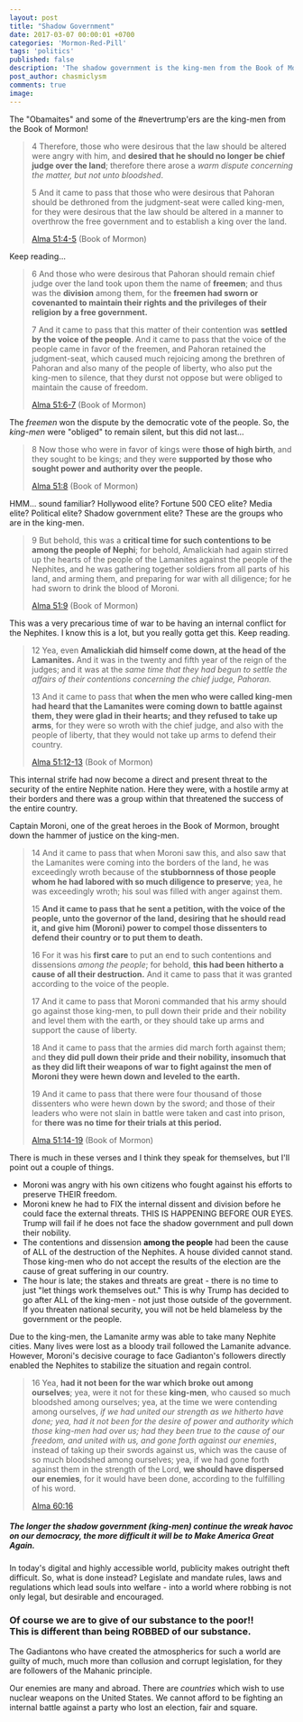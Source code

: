 ```yaml
---
layout: post
title: "Shadow Government"
date: 2017-03-07 00:00:01 +0700
categories: 'Mormon-Red-Pill'
tags: 'politics'
published: false
description: 'The shadow government is the king-men from the Book of Mormon.'
post_author: chasmiclysm
comments: true
image:
---
```


The "Obamaites" and some of the #nevertrump'ers are the king-men from the Book of Mormon!

> 4 Therefore, those who were desirous that the law should be altered were angry with him, and **desired that he should no longer be chief judge over the land**; therefore there arose a *warm dispute concerning the matter, but not unto bloodshed*.
> 
> 5 And it came to pass that those who were desirous that Pahoran should be dethroned from the judgment-seat were called king-men, for they were desirous that the law should be altered in a manner to overthrow the free government and to establish a king over the land.
> 
> [Alma 51:4-5][7] (Book of Mormon)

Keep reading...

> 6 And those who were desirous that Pahoran should remain chief judge over the land took upon them the name of **freemen**; and thus was the **division** among them, for the **freemen had sworn or covenanted to maintain their rights and the privileges of their religion by a free government.**
> 
> 7 And it came to pass that this matter of their contention was **settled by the voice of the people**. And it came to pass that the voice of the people came in favor of the freemen, and Pahoran retained the judgment-seat, which caused much rejoicing among the brethren of Pahoran and also many of the people of liberty, who also put the king-men to silence, that they durst not oppose but were obliged to maintain the cause of freedom.
> 
> [Alma 51:6-7][8] (Book of Mormon)

The *freemen* won the dispute by the democratic vote of the people. So, the *king-men* were "obliged" to remain silent, but this did not last...

> 8 Now those who were in favor of kings were **those of high birth**, and they sought to be kings; and they were **supported by those who sought power and authority over the people.**
> 
> [Alma 51:8][9] (Book of Mormon)

HMM... sound familiar? Hollywood elite? Fortune 500 CEO elite? Media elite? Political elite? Shadow government elite? These are the groups who are in the king-men.

> 9 But behold, this was a **critical time for such contentions to be among the people of Nephi**; for behold, Amalickiah had again stirred up the hearts of the people of the Lamanites against the people of the Nephites, and he was gathering together soldiers from all parts of his land, and arming them, and preparing for war with all diligence; for he had sworn to drink the blood of Moroni.
> 
> [Alma 51:9][10] (Book of Mormon)

This was a very precarious time of war to be having an internal conflict for the Nephites. I know this is a lot, but you really gotta get this. Keep reading.

> 12 Yea, even **Amalickiah did himself come down, at the head of the Lamanites.** And it was in the twenty and fifth year of the reign of the judges; and it was at the *same time that they had begun to settle the affairs of their contentions concerning the chief judge, Pahoran.*
>
> 13 And it came to pass that **when the men who were called king-men had heard that the Lamanites were coming down to battle against them, they were glad in their hearts; and they refused to take up arms**, for they were so wroth with the chief judge, and also with the people of liberty, that they would not take up arms to defend their country.
> 
> [Alma 51:12-13][11] (Book of Mormon)

This internal strife had now become a direct and present threat to the security of the entire Nephite nation. Here they were, with a hostile army at their borders and there was a group within that threatened the success of the entire country.

Captain Moroni, one of the great heroes in the Book of Mormon, brought down the hammer of justice on the king-men.

> 14 And it came to pass that when Moroni saw this, and also saw that the Lamanites were coming into the borders of the land, he was exceedingly wroth because of the **stubbornness of those people whom he had labored with so much diligence to preserve**; yea, he was exceedingly wroth; his soul was filled with anger against them.
> 
> 15 **And it came to pass that he sent a petition, with the voice of the people, unto the governor of the land, desiring that he should read it, and give him (Moroni) power to compel those dissenters to defend their country or to put them to death.**
> 
> 16 For it was his **first care** to put an end to such contentions and dissensions *among the people*; for behold, **this had been hitherto a cause of all their destruction.** And it came to pass that it was granted according to the voice of the people.
> 
> 17 And it came to pass that Moroni commanded that his army should go against those king-men, to pull down their pride and their nobility and level them with the earth, or they should take up arms and support the cause of liberty.
> 
> 18 And it came to pass that the armies did march forth against them; and **they did pull down their pride and their nobility, insomuch that as they did lift their weapons of war to fight against the men of Moroni they were hewn down and leveled to the earth.**
> 
> 19 And it came to pass that there were four thousand of those dissenters who were hewn down by the sword; and those of their leaders who were not slain in battle were taken and cast into prison, for **there was no time for their trials at this period.**
> 
> [Alma 51:14-19][12] (Book of Mormon)

There is much in these verses and I think they speak for themselves, but I'll point out a couple of things.

* Moroni was angry with his own citizens who fought against his efforts to preserve THEIR freedom.
* Moroni knew he had to FIX the internal dissent and division before he could face the external threats. THIS IS HAPPENING BEFORE OUR EYES. Trump will fail if he does not face the shadow government and pull down their nobility.
* The contentions and dissension **among the people** had been the cause of ALL of the destruction of the Nephites. A house divided cannot stand. Those king-men who do not accept the results of the election are the cause of great suffering in our country.
* The hour is late; the stakes and threats are great - there is no time to just "let things work themselves out." This is why Trump has decided to go after ALL of the king-men - not just those outside of the government. If you threaten national security, you will not be held blameless by the government or the people.

Due to the king-men, the Lamanite army was able to take many Nephite cities. Many lives were lost as a bloody trail followed the Lamanite advance. However, Moroni's decisive courage to face Gadianton's followers directly enabled the Nephites to stabilize the situation and regain control.


> 16 Yea, **had it not been for the war which broke out among ourselves**; yea, were it not for these **king-men**, who caused so much bloodshed among ourselves; yea, at the time we were contending among ourselves, *if we had united our strength as we hitherto have done; yea, had it not been for the desire of power and authority which those king-men had over us; had they been true to the cause of our freedom, and united with us, and gone forth against our enemies*, instead of taking up their swords against us, which was the cause of so much bloodshed among ourselves; yea, if we had gone forth against them in the strength of the Lord, **we should have dispersed our enemies**, for it would have been done, according to the fulfilling of his word.
> 
> [Alma 60:16][13]

##### The longer the shadow government (king-men) continue the wreak havoc on our democracy, the more difficult it will be to Make America Great Again.



In today's digital and highly accessible world, publicity makes outright theft difficult. So, what is done instead? Legislate and mandate rules, laws and regulations which lead souls into welfare - into a world where robbing is not only legal, but desirable and encouraged.

### Of course we are to **give** of our substance to the poor!!<br>This is different than being ROBBED of our substance.

The Gadiantons who have created the atmospherics for such a world are guilty of much, much more than collusion and corrupt legislation, for they are followers of the Mahanic principle.

Our enemies are many and abroad. There are *countries* which wish to use nuclear weapons on the United States. We cannot afford to be fighting an internal battle against a party who lost an election, fair and square.


[7]: https://www.lds.org/scriptures/bofm/alma/51.4-5?lang=eng#3
[8]: https://www.lds.org/scriptures/bofm/alma/51.6-7?lang=eng#5
[9]: https://www.lds.org/scriptures/bofm/alma/51.9?lang=eng#8
[10]: https://www.lds.org/scriptures/bofm/alma/51.10?lang=eng#9
[11]: https://www.lds.org/scriptures/bofm/alma/51.12-13?lang=eng#11
[12]: https://www.lds.org/scriptures/bofm/alma/51.14-19?lang=eng#13
[13]: https://www.lds.org/scriptures/bofm/alma/60.16?lang=eng#15